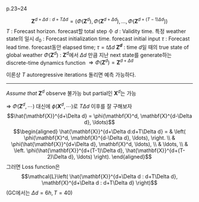 p.23~24

$$\mathbf{Z}^{d+\Delta d:d+T\Delta d} = \left( \Phi(\mathbf{Z}^d), \Phi(\mathbf{Z}^{d+\Delta d}), \ldots, \Phi(\mathbf{Z}^{d+(T-1)\Delta d}) \right)$$
$T$ : Forecast horizon. forecast할 total step 수
$d$ : Validity time. 특정 weather state의 일시
$d_0$ : Forecast initialization time. forecast initial input
$\tau$ : Forecast lead time. forecast동안 elapsed time; $\tau = t\Delta d$
**$\mathbf{Z}^d$** : time $d$일 때의 true state of global weather
$\Phi(\mathbf{Z}^d)$ : $\mathbf{Z}^d$에서 $\Delta d$ 만큼 지난 next state를 generate하는 discrete-time dynamics function 
$\Rightarrow \Phi(\mathbf{Z}^d) = \mathbf{Z}^{d+\Delta d}$ 

 이론상 $T$ autoregressive iterations 돌리면 예측 가능하다.


---

*Assume that*  $\mathbf{Z}^d$ observe 불가능 but partial인 $\mathbf{X}^d$는 가능

$\Rightarrow$ $\Phi(\mathbf{Z}^d, \cdots )$ 대신에 $\phi(\mathbf{X}^d, \cdots)$로 $T\Delta d$ 이후를 잘 구해보자
$$\hat{\mathbf{X}}^{d+\Delta d} = \phi(\mathbf{X}^d, \mathbf{X}^{d-\Delta d}, \ldots)$$$$\begin{aligned} \hat{\mathbf{X}}^{d+\Delta d:d+T\Delta d} = & \left( \phi(\mathbf{X}^d, \mathbf{X}^{d-\Delta d}, \ldots), \right. \\ & \phi(\hat{\mathbf{X}}^{d+\Delta d}, \mathbf{X}^d, \ldots), \\ & \ldots, \\ & \left. \phi(\hat{\mathbf{X}}^{d+(T-1)\Delta d}, \hat{\mathbf{X}}^{d+(T-2)\Delta d}, \ldots) \right). \end{aligned}$$
그러면 Loss function은
$$\mathcal{L}\left( \hat{\mathbf{X}}^{d+\Delta d : d+T\Delta d}, \mathbf{X}^{d+\Delta d : d+T\Delta d} \right)$$
(GC에서는 $\Delta d = 6h, T=40$)